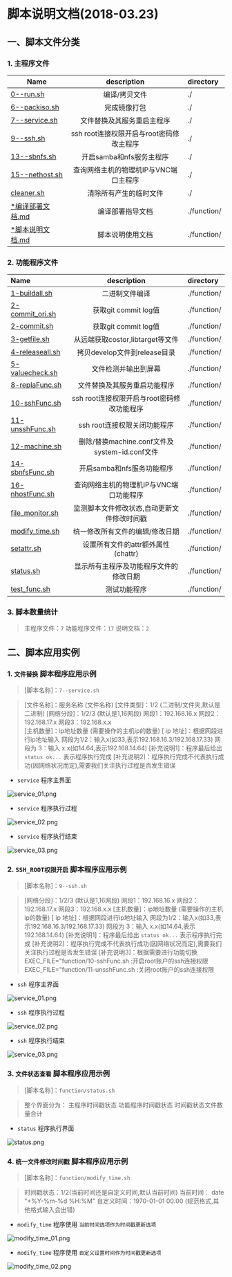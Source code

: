 #  脚本说明文档(2018-03.23)



## 一、脚本文件分类


###  1. 主程序文件

| Name                               |        description         | directory   |
| ---------------------------------- | :------------------------: | :---------- |
| [0--run.sh](./0--run.sh)           |          编译/拷贝文件           | ./          |
| [6--packiso.sh](./6--packiso.sh)   |           完成镜像打包           | ./          |
| [7--service.sh](./7--service.sh)   |       文件替换及其服务重启主程序        | ./          |
| [9--ssh.sh](./9--ssh.sh)           | ssh root连接权限开启与root密码修改主程序 | ./          |
| [13--sbnfs.sh](./13--sbnfs.sh)     |      开启samba和nfs服务主程序      | ./          |
| [15--nethost.sh](./15--nethost.sh) |   查询网络主机的物理机IP与VNC端口主程序    | ./          |
| [cleaner.sh](./cleaner.sh)         |        清除所有产生的临时文件         | ./          |
| [*编译部署文档.md](./function/)          |          编译部署指导文档          | ./function/ |
| [*脚本说明文档.md](./function/)          |          脚本说明使用文档          | ./function/ |


###  2. 功能程序文件

| Name                                     |             description              | directory   |
| :--------------------------------------- | :----------------------------------: | :---------- |
| [1-buildall.sh](./function/1-buildall.sh) |               二进制文件编译                | ./function/ |
| [2-commit_ori.sh](./function/2-commit_ori.sh) |          获取git commit log值           | ./function/ |
| [2-commit.sh](./function/2-commit.sh)    |          获取git commit log值           | ./function/ |
| [3-getfile.sh](./function/3-getfile.sh)  |       从远端获取costor,libtarget等文件       | ./function/ |
| [4-releaseall.sh](./function/4-releaseall.sh) |        拷贝develop文件到release目录         | ./function/ |
| [5-valuecheck.sh](./function/5-valuecheck.sh) |              文件检测并输出到屏幕              | ./function/ |
| [8-replaFunc.sh](./function/8-replaFunc.sh) |            文件替换及其服务重启功能程序            | ./function/ |
| [10-sshFunc.sh](./function/10-sshFunc.sh) |     ssh root连接权限开启与root密码修改功能程序      | ./function/ |
| [11-unsshFunc.sh](./function/11-unsshFunc.sh) |          ssh root连接权限关闭功能程序          | ./function/ |
| [12-machine.sh](./function/12-machine.sh) | 删除/替换machine.conf文件及system-id.conf文件 | ./function/ |
| [14-sbnfsFunc.sh](./function/14-sbnfsFunc.sh) |          开启samba和nfs服务功能程序           | ./function/ |
| [16-nhostFunc.sh](./function/16-nhostFunc.sh) |        查询网络主机的物理机IP与VNC端口功能程序        | ./function/ |
| [file_monitor.sh](./function/file_monitor.sh) |        监测脚本文件修改状态,自动更新文件修改时间戳        | ./function/ |
| [modify_time.sh](./function/modify_time.sh) |           统一修改所有文件的编辑/修改日期           | ./function/ |
| [setattr.sh](./function/setattr.sh)      |       设置所有文件的attr额外属性(chattr)        | ./function/ |
| [status.sh](./function/status.sh)        |         显示所有主程序及功能程序文件的修改日期          | ./function/ |
| [test_func.sh](./function/test_func.sh)  |                测试功能程序                | ./function/ |

###  3. 脚本数量统计

> 主程序文件：`7` 
> 功能程序文件：`17` 
> 说明文档：`2` 



## 二、脚本应用实例


### 1. `文件替换` 脚本程序应用示例

> [脚本名称]：`7--service.sh` 

> [文件名称]：服务名称 (文件名称)
> [文件类型]：1/2 (二进制/文件夹,默认是二进制)
> [网络分段]：1/2/3 (默认是1,16网段)
> 			网段1：192.168.16.x
> 			网段2：192.168.17.x
> 			网段3：192.168.x.x  
> [主机数量]：ip地址数量 (需要操作的主机ip的数量)
> [   ip 地址]：根据网段进行ip地址输入
> 			网段为1/2：输入x(如33,表示192.168.16.3/192.168.17.33)
> 			网段为    3：输入 x.x(如14.64,表示192.168.14.64)
> [补充说明1]：程序最后给出 `status ok...` 表示程序执行完成
> [补充说明2]：程序执行完成不代表执行成功(因网络状况而定),需要我们关注执行过程是否发生错误

* `service` 程序主界面

![service_01.png](./ScriptImages/1.service_01.png) 

* `service` 程序执行过程

![service_02.png](./ScriptImages/1.service_02.png) 

* `service` 程序执行结束

![service_03.png](./ScriptImages/1.service_03.png) 


### 2. `SSH_ROOT权限开启` 脚本程序应用示例

> [脚本名称]：`9--ssh.sh` 

> [网络分段]：1/2/3 (默认是1,16网段)
> 			网段1：192.168.16.x
> 			网段2：192.168.17.x
> 			网段3：192.168.x.x 
> [主机数量]：ip地址数量 (需要操作的主机ip的数量)
> [   ip 地址]：根据网段进行ip地址输入
> 			网段为1/2：输入x(如33,表示192.168.16.3/192.168.17.33)
> 			网段为    3：输入 x.x(如14.64,表示192.168.14.64)
> [补充说明1]：程序最后给出 `status ok...` 表示程序执行完成
> [补充说明2]：程序执行完成不代表执行成功(因网络状况而定),需要我们关注执行过程是否发生错误
> [补充说明3]：根据需要进行功能切换
> 			EXEC_FILE="function/10-sshFunc.sh      :开启root账户的ssh连接权限
> 			EXEC_FILE="function/11-unsshFunc.sh  :关闭root账户的ssh连接权限

* `ssh` 程序主界面

![service_01.png](./ScriptImages/2.ssh_01.png)  

* `ssh` 程序执行过程

![service_02.png](./ScriptImages/2.ssh_02.png)  

* `ssh` 程序执行结束

![service_03.png](./ScriptImages/2.ssh_03.png)  


### 3. `文件状态查看` 脚本程序应用示例

> [脚本名称]：`function/status.sh` 

> 整个界面分为：
> 			主程序时间戳状态
> 			功能程序时间戳状态
> 			时间戳状态文件数量合计

* `status` 程序执行界面

![status.png](./ScriptImages/3.status_01.png)  


### 4. `统一文件修改时间戳` 脚本程序应用示例

> [脚本名称]：`function/modify_time.sh` 

> 时间戳状态：1/2(当前时间还是自定义时间,默认当前时间)
> 			当前时间：    date "+%Y-%m-%d %H:%M"
> 			自定义时间：1970-01-01 00:00 (规范格式,其他格式输入会出错)

* `modify_time` 程序使用  `当前时间选项作为时间戳更新选项` 

![modify_time_01.png](./ScriptImages/4.modify_time_01.png)  


* `modify_time` 程序使用  `自定义设置时间作为时间戳更新选项`  

![modify_time_02.png](./ScriptImages/4.modify_time_02.png)  









